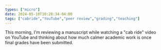 ```yaml
---
types: ["micro"]
date: 2024-05-10T10:28:34-04:00
tags: ["cabride","YouTube","peer review","grading","teaching"]
---
```

This morning, I'm reviewing a manuscript while watching a "cab ride" video on YouTube and thinking about how much calmer academic work is once final grades have been submitted.
